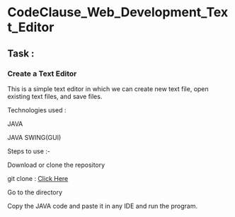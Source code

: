 # CodeClause_Web_Development_Text_Editor

## Task :

### Create a Text Editor
This is a simple text editor in which we can create new text file, open existing text files, and save files.

Technologies used :

JAVA

JAVA SWING(GUI)

Steps to use :-

Download or clone the repository

git clone : [Click Here](https://github.com/imhr1306/CodeClause_Web_Development_Text_Editor.git)

Go to the directory

Copy the JAVA code and paste it in any IDE and run the program.
